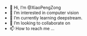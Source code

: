 - 👋 Hi, I’m @XiaoPengZong
- 👀 I’m interested in computer vision
- 🌱 I’m currently learning deepstream.
- 💞️ I’m looking to collaborate on 
- 📫 How to reach me ...

<!---
XiaoPengZong/XiaoPengZong is a ✨ special ✨ repository because its `README.md` (this file) appears on your GitHub profile.
You can click the Preview link to take a look at your changes.
--->
